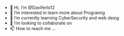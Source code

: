 - 👋 Hi, I’m @Daviferlo12
- 👀 I’m interested in learn more about Programig
- 🌱 I’m currently learning CyberSecurity and web desig
- 💞️ I’m looking to collaborate on 
- 📫 How to reach me ...

<!---
Daviferlo12/Daviferlo12 is a ✨ special ✨ repository because its `README.md` (this file) appears on your GitHub profile.
You can click the Preview link to take a look at your changes.
--->
